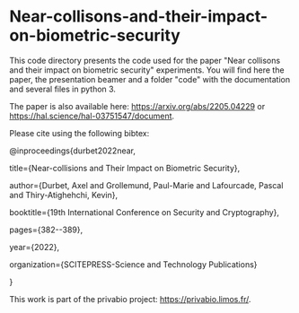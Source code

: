 # Near-collisons-and-their-impact-on-biometric-security

This code directory presents the code used for the paper "Near collisons and their impact on biometric security" experiments.
You will find here the paper, the presentation beamer and a folder "code" with the documentation and several files in python 3.


The paper is also available here: https://arxiv.org/abs/2205.04229 or https://hal.science/hal-03751547/document.


Please cite using the following bibtex:



@inproceedings{durbet2022near,


  title={Near-collisions and Their Impact on Biometric Security},


  author={Durbet, Axel and Grollemund, Paul-Marie and Lafourcade, Pascal and Thiry-Atighehchi, Kevin},
  
  
  booktitle={19th International Conference on Security and Cryptography},
  
  
  pages={382--389},
  
  
  year={2022},
  
  
  organization={SCITEPRESS-Science and Technology Publications}


}

This work is part of the privabio project: https://privabio.limos.fr/.

